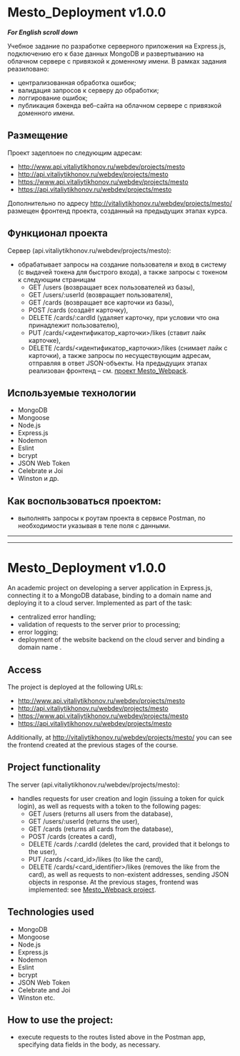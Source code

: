 # Mesto_Deployment v1.0.0
***For English scroll down***

Учебное задание по разработке серверного приложения на Express.js, подключению его к базе данных MongoDB и развертыванию на облачном сервере с привязкой к доменному имени.
В рамках задания реазиловано:
- централизованная обработка ошибок;
- валидация запросов к серверу до обработки;
- логгирование ошибок;
- публикация бэкенда веб-сайта на облачном сервере с привязкой доменного имени.
## Размещение
Проект задеплоен по следующим адресам:
- http://www.api.vitaliytikhonov.ru/webdev/projects/mesto
- http://api.vitaliytikhonov.ru/webdev/projects/mesto
- https://www.api.vitaliytikhonov.ru/webdev/projects/mesto
- https://api.vitaliytikhonov.ru/webdev/projects/mesto

Дополнительно по адресу http://vitaliytikhonov.ru/webdev/projects/mesto/ размещен фронтенд проекта, созданный на предыдущих этапах курса. 
## Функционал проекта
Сервер (api.vitaliytikhonov.ru/webdev/projects/mesto):
- обрабатывает запросы на создание пользователя и вход в систему (с выдачей токена для быстрого входа), а также запросы с токеном к следующим страницам
   - GET /users (возвращает всех пользователей из базы),
   - GET /users/:userId (возвращает пользователя),
   - GET /cards (возвращает все карточки из базы),
   - POST /cards (создаёт карточку),
   - DELETE /cards/:cardId (удаляет карточку, при условии что она принадлежит пользователю),
   - PUT /cards/<идентификатор_карточки>/likes (ставит лайк карточке),
   - DELETE /cards/<идентификатор_карточки>/likes (снимает лайк с карточки),
а также запросы по несуществующим адресам, отправляя в ответ JSON-объекты.
На предыдущих этапах реализован фронтенд – см. [проект Mesto_Webpack](https://github.com/VitalyTikhonov/Mesto_Webpack/blob/master/README.md).
## Используемые технологии
- MongoDB
- Mongoose
- Node.js
- Express.js
- Nodemon
- Eslint
- bcrypt
- JSON Web Token
- Сelebrate и Joi
- Winston
и др.
## Как воспользоваться проектом:
- выполнять запросы к роутам проекта в сервисе Postman, по необходимости указывая в теле поля с данными.
***
***
# Mesto_Deployment v1.0.0
An academic project on developing a server application in Express.js, connecting it to a MongoDB database, binding to a domain name and deploying it to a cloud server.
Implemented as part of the task:
- centralized error handling;
-  validation of requests to the server prior to processing;
- error logging;
- deployment of the website backend on the cloud server and binding a domain name .
## Access
The project is deployed at the following URLs:
- http://www.api.vitaliytikhonov.ru/webdev/projects/mesto
- http://api.vitaliytikhonov.ru/webdev/projects/mesto
- https://www.api.vitaliytikhonov.ru/webdev/projects/mesto
- https://api.vitaliytikhonov.ru/webdev/projects/mesto

Additionally, at http://vitaliytikhonov.ru/webdev/projects/mesto/ you can see the frontend created at the previous stages of the course.
## Project functionality
The server (api.vitaliytikhonov.ru/webdev/projects/mesto):
- handles requests for user creation and login (issuing a token for quick login), as well as requests with a token to the following pages:
   - GET /users (returns all users from the database),
   - GET /users/:userId (returns the user),
   - GET /cards (returns all cards from the database),
   - POST /cards (creates a card),
   - DELETE /cards /:cardId (deletes the card, provided that it belongs to the user),
   - PUT /cards /<card_id>/likes (to like the card),
   - DELETE /cards/<card_identifier>/likes (removes the like from the card),
as well as requests to non-existent addresses, sending JSON objects in response.
At the previous stages, frontend was implemented: see [Mesto_Webpack project](https://github.com/VitalyTikhonov/Mesto_Webpack/blob/master/README.md).
## Technologies used
- MongoDB
- Mongoose
- Node.js
- Express.js
- Nodemon
- Eslint
- bcrypt
- JSON Web Token
- Celebrate and Joi
- Winston
etc.
## How to use the project:
- execute requests to the routes listed above in the Postman app, specifying data fields in the body, as necessary.

